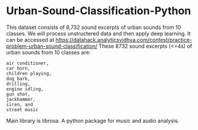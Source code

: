 # Urban-Sound-Classification-Python

This dataset consists of 8,732 sound excerpts of urban sounds from 10 classes. We will process unstructered data and then apply deep learning. It can be accessed at https://datahack.analyticsvidhya.com/contest/practice-problem-urban-sound-classification/
These 8732 sound excerpts (<=4s) of urban sounds from 10 classes are:

    air conditioner,
    car horn,
    children playing,
    dog bark,
    drilling,
    engine idling,
    gun shot,
    jackhammer,
    siren, and
    street music


Main library is librosa.  A python package for music and audio analysis.
